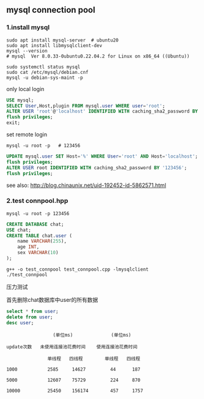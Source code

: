 ## mysql connection pool

### 1.install mysql

```shell
sudo apt install mysql-server  # ubuntu20 
sudo apt install libmysqlclient-dev
mysql --version
# mysql  Ver 8.0.33-0ubuntu0.22.04.2 for Linux on x86_64 ((Ubuntu))
```

```shell
sudo systemctl status mysql
sudo cat /etc/mysql/debian.cnf 
mysql -u debian-sys-maint -p
```

only local login
```sql
USE mysql;
SELECT User,Host,plugin FROM mysql.user WHERE user='root';
ALTER USER 'root'@'localhost' IDENTIFIED WITH caching_sha2_password BY '123456'; 
flush privileges;
exit;
```

set remote login
```shell
mysql -u root -p   # 123456
```

```sql
UPDATE mysql.user SET Host='%' WHERE User='root' AND Host='localhost';
flush privileges;
ALTER USER root IDENTIFIED WITH caching_sha2_password BY '123456';
flush privileges;
```

see also:
http://blog.chinaunix.net/uid-192452-id-5862571.html


### 2.test connpool.hpp


```shell
mysql -u root -p 123456
``` 

```sql
CREATE DATABASE chat;
USE chat;
CREATE TABLE chat.user (
    name VARCHAR(255),
    age INT,
    sex VARCHAR(10)
);
```

```shell
g++ -o test_connpool test_connpool.cpp -lmysqlclient
./test_connpool
```

压力测试

首先删除chat数据库中user的所有数据
```sql
select * from user;
delete from user;
desc user;
```

```
                 (单位ms)              (单位ms)

update次数   未使用连接池花费时间    使用连接池花费时间

               单线程   四线程        单线程   四线程

1000           2585     14627         44      187

5000           12607    75729         224     870

10000          25450    156174        457     1757
```








